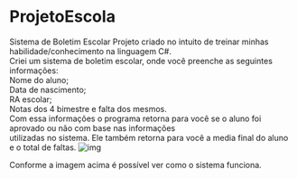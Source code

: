 # ProjetoEscola
Sistema de Boletim Escolar
Projeto criado no intuito de treinar minhas habilidade/conhecimento na linguagem C#.</br>
Criei um sistema de boletim escolar, onde você preenche as seguintes informações:</br>
Nome do aluno;</br>
Data de nascimento;</br>
RA escolar;</br>
Notas dos 4 bimestre e falta dos mesmos.</br>
Com essa informações o programa retorna para você se o aluno foi aprovado ou não com base nas informações</br>
utilizadas no sistema. Ele também retorna para você a media final do aluno e o total de faltas.
![img](https://cdn.discordapp.com/attachments/1035690473563623535/1106288330246738062/image.png)

Conforme a imagem acima é possível ver como o sistema funciona.
